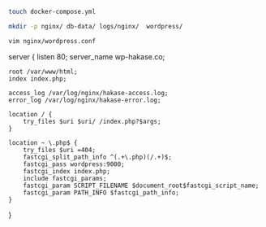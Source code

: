 
```sh
touch docker-compose.yml
```


```sh
mkdir -p nginx/ db-data/ logs/nginx/  wordpress/
```

```sh
vim nginx/wordpress.conf
```


server {
    listen 80;
    server_name wp-hakase.co;
 
    root /var/www/html;
    index index.php;
 
    access_log /var/log/nginx/hakase-access.log;
    error_log /var/log/nginx/hakase-error.log;
 
    location / {
        try_files $uri $uri/ /index.php?$args;
    }
 
    location ~ \.php$ {
        try_files $uri =404;
        fastcgi_split_path_info ^(.+\.php)(/.+)$;
        fastcgi_pass wordpress:9000;
        fastcgi_index index.php;
        include fastcgi_params;
        fastcgi_param SCRIPT_FILENAME $document_root$fastcgi_script_name;
        fastcgi_param PATH_INFO $fastcgi_path_info;
    }
}
